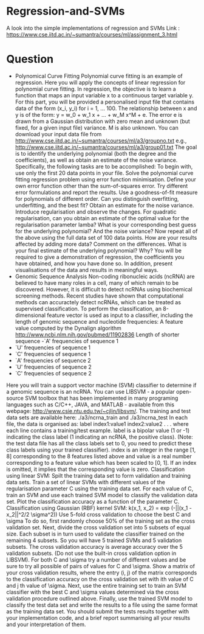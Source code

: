 # Regression-and-SVMs
A look into the simple implementations of regression and SVMs
Link : https://www.cse.iitd.ac.in/~sumantra/courses/ml/assignment_3.html
# Question
- Polynomical Curve Fitting Polynomial curve fitting is an example of regression. Here you will apply the concepts of linear regression for polynomial curve fitting. In regression, the objective is to learn a function that maps an input variable x to a continuous target variable y. For this part, you will be provided a personalised input file that contains data of the form (x_i, y_i) for i = 1, ... 100. The relationship between x and y is of the form: y = w_0 + w_1 x + ... + w_M x^M + e. The error e is drawn from a Gaussian distribution with zero mean and unknown (but fixed, for a given input file) variance. M is also unknown. You can download your input data file from http://www.cse.iitd.ac.in/~sumantra/courses/ml/a3/groupno.txt e.g., http://www.cse.iitd.ac.in/~sumantra/courses/ml/a3/group01.txt The goal is to identify the underlying polynomial (both the degree and the coefficients), as well as obtain an estimate of the noise variance. Specifically, the following tasks are to be accomplished:
To begin with, use only the first 20 data points in your file. Solve the polynomial curve fitting regression problem using error function minimisation. Define your own error function other than the sum-of-squares error. Try different error formulations and report the results.
Use a goodness-of-fit measure for polynomials of different order. Can you distinguish overfitting, underfitting, and the best fit?
Obtain an estimate for the noise variance.
Introduce regularisation and observe the changes. For quadratic regularisation, can you obtain an estimate of the optimal value for the regularisation parameter lamba? What is your corresponding best guess for the underlying polynomial? And the noise variance?
Now repeat all of the above using the full data set of 100 data points. How are your results affected by adding more data? Comment on the differences.
What is your final estimate of the underlying polynomial? Why?
You will be required to give a demonstration of regression, the coefficients you have obtained, and how you have done so. In addition, present visualisations of the data and results in meaningful ways.
- Genomic Sequence Analysis Non-coding ribonucleic acids (ncRNA) are believed to have many roles in a cell, many of which remain to be discovered. However, it is difficult to detect ncRNAs using biochemical screening methods. Recent studies have shown that computational methods can accuractely detect ncRNAs, which can be treated as supervised classification. To perform the classification, an 8-dimensional feature vector is used as input to a classifier, including the length of genomic sequence and nucleotide frequencies:
A feature value computed by the Dynalign algorithm http://www.ncbi.nlm.nih.gov/pubmed/11902836
Length of shorter sequence
-`A' frequencies of sequence 1
- `U' frequencies of sequence 1
- `C' frequencies of sequence 1
- `A' frequencies of sequence 2
- `U' frequencies of sequence 2
- `C' frequencies of sequence 2

Here you will train a support vector machine (SVM) classifier to determine if a genomic sequence is an ncRNA. You can use LIBSVM - a popular open-source SVM toolbox that has been implemented in many programing languages such as C/C++, JAVA, and MATLAB - available from this webpage: http://www.csie.ntu.edu.tw/~cjlin/libsvm/. The training and test data sets are available here: ./a3/ncrna_train and ./a3/ncrna_test In each file, the data is organised as: label index1:value1 index2:value2 . . . where each line contains a training/test example. label is a bipolar value (1 or -1) indicating the class label (1 indicating an ncRNA, the positive class). (Note: the test data file has all the class labels set to 0, you need to predict these class labels using your trained classifier). index is an integer in the range [1, 8] corresponding to the 8 features listed above and value is a real number corresponding to a feature value which has been scaled to [0, 1]. If an index is omitted, it implies that the corresponding value is zero.
Classification using linear SVM: Spilt the training data set to form validation and training data sets. Train a set of linear SVMs with different values of the regularisation parameter C using the training data set. For each value of C, train an SVM and use each trained SVM model to classify the validation data set. Plot the classification accuracy as a function of the parameter C.
Classification using Gaussian (RBF) kernel SVM: k(x_1, x_2) = exp (-||(x_1 - x_2||^2/2 \sigma^2)) Use 5-fold cross validation to choose the best C and \sigma To do so, first randomly choose 50% of the training set as the cross validation set. Next, divide the cross validation set into 5 subsets of equal size. Each subset is in turn used to validate the classifier trained on the remaining 4 subsets. So you will have 5 trained SVMs and 5 validation subsets. The cross validation accuracy is average accuracy over the 5 validation subsets. (Do not use the built-in cross validation option in LIBSVM). For both C and \sigma try a number of different values and be sure to try all possible of pairs of values for C and \sigma. Show a matrix of your cross validation results, where the entry (i, j) of the matrix corresponds to the classification accuracy on the cross validation set with ith value of C and j th value of \sigma. Next, use the entire training set to train an SVM classifier with the best C and \sigma values determined via the cross validation procedure outlined above. Finally, use the trained SVM model to classify the test data set and write the results to a file using the same format as the training data set.
You should submit the tests results together with your implementation code, and a brief report summarising all your results and your interpretation of them.
